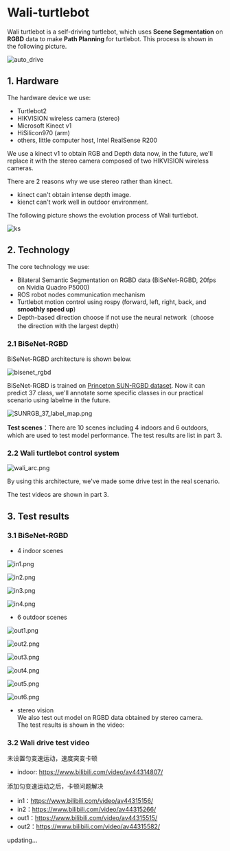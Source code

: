 # Wali-turtlebot
Wali turtlebot is a self-driving turtlebot, which uses **Scene Segmentation** on **RGBD** data to make **Path Planning** for turtlebot. This process is shown in the following picture.

![auto_drive](poster/auto_drive.png)

## 1. Hardware

The hardware device we use:
- Turtlebot2
- HIKVISION wireless camera (stereo)
- Microsoft Kinect v1
- HiSilicon970 (arm)
- others, little computer host, Intel RealSense R200

We use a kinect v1 to obtain RGB and Depth data now, in the future, we'll replace it with the stereo camera composed of two HIKVISION wireless cameras. 

There are 2 reasons why we use stereo rather than kinect. 
- kinect can't obtain intense depth image.
- kienct can't work well in outdoor environment.


The following picture shows the evolution process of Wali turtlebot.

![ks](poster/ks.png)


## 2. Technology
The core technology we use:
- Bilateral Semantic Segmentation on RGBD data (BiSeNet-RGBD, 20fps on Nvidia Quadro P5000)
- ROS robot nodes communication mechanism
- Turtlebot motion control using rospy (forward, left, right, back, and **smoothly speed up**)
- Depth-based direction choose if not use the neural network（choose the direction with the largest depth）

### 2.1 BiSeNet-RGBD
BiSeNet-RGBD architecture is shown below.

![bisenet_rgbd](poster/bisenet_rgbd.png)

BiSeNet-RGBD is trained on [Princeton SUN-RGBD dataset](http://rgbd.cs.princeton.edu/). Now it can predict 37 class, we'll annotate some specific classes in our practical scenario using labelme in the future. 

![SUNRGB_37_label_map.png](poster/SUNRGB_37_label_map.png)

**Test scenes**：There are 10 scenes including 4 indoors and 6 outdoors, which are used to test model performance. The test results are list in part 3.

### 2.2 Wali turtlebot control system

![wali_arc.png](https://upload-images.jianshu.io/upload_images/1877813-e22788cac3456fb7.png?imageMogr2/auto-orient/strip%7CimageView2/2/w/1240)

By using this architecture, we've made some drive test in the real scenario.

The test videos are shown in part 3.

## 3. Test results

### 3.1 BiSeNet-RGBD

- 4 indoor scenes

![in1.png](poster/in1.png)

![in2.png](poster/in2.png)

![in3.png](poster/in3.png)

![in4.png](poster/in4.png)

- 6 outdoor scenes

![out1.png](poster/out1.png)

![out2.png](poster/out2.png)

![out3.png](poster/out3.png)

![out4.png](poster/out4.png)

![out5.png](poster/out5.png)

![out6.png](poster/out5.png)

- stereo vision<br>We also test out model on RGBD data obtained by stereo camera.<br>The test results is shown in the video: 

### 3.2 Wali drive test video

未设置匀变速运动，速度突变卡顿
- indoor: https://www.bilibili.com/video/av44314807/

添加匀变速运动之后，卡顿问题解决
- in1：https://www.bilibili.com/video/av44315156/
- in2：https://www.bilibili.com/video/av44315266/
- out1：https://www.bilibili.com/video/av44315515/
- out2：https://www.bilibili.com/video/av44315582/


updating...